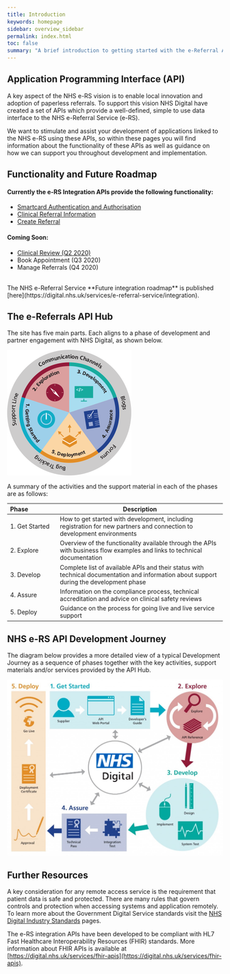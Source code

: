 ```yaml
---
title: Introduction
keywords: homepage
sidebar: overview_sidebar
permalink: index.html
toc: false
summary: "A brief introduction to getting started with the e-Referral APIs"
---
```


## Application Programming Interface (API) ##

A key aspect of the NHS e-RS vision is to enable local innovation and adoption of paperless referrals. To support this vision NHS Digital have created a set of APIs which provide a well-defined, simple to use data interface to the NHS e-Referral Service (e-RS).

We want to stimulate and assist your development of applications linked to the NHS e-RS using these APIs, so within these pages you will find information about the functionality of these APIs as well as guidance on how we can support you throughout development and implementation.

## Functionality and Future Roadmap
#### Currently the e-RS Integration APIs provide the following functionality:
- [Smartcard Authentication and Authorisation](https://developer.nhs.uk/apis/e-Referrals/develop_business_flow_bf001.html)
- [Clinical Referral Information](https://developer.nhs.uk/apis/e-Referrals/develop_business_flow_bf002.html)
- [Create Referral](https://developer.nhs.uk/apis/e-Referrals/develop_business_flow_bf004.html)

#### Coming Soon:
- [Clinical Review (Q2 2020)](https://developer.nhs.uk/apis/e-Referrals/develop_business_flow_bf003.html)  
- Book Appointment (Q3 2020)
- Manage Referrals (Q4 2020)
<br>  
The NHS e-Referral Service **Future integration roadmap** is published [here](https://digital.nhs.uk/services/e-referral-service/integration).

## The e-Referrals API Hub ##

The site has five main parts. Each aligns to a phase of development and partner engagement with NHS Digital, as shown below.  

<img src="./images/ecosystem/eRS-ecosystem.gif" alt="NHS e-RS API Hub Resources"/>

A summary of the activities and the support material in each of the phases are as follows:

|Phase&nbsp;&nbsp;&nbsp;&nbsp;&nbsp;&nbsp;&nbsp;&nbsp;&nbsp;&nbsp;&nbsp;&nbsp;&nbsp;&nbsp;&nbsp;&nbsp;|Description|
|---|---|
|1.&nbsp;Get&nbsp;Started | How to get started with development, including registration for new partners and connection to development environments|
|2.&nbsp;Explore | Overview of the functionality available through the APIs with business flow examples and links to technical documentation |
|3.&nbsp;Develop | Complete list of available APIs and their status with technical documentation and information about support during the development phase |
|4.&nbsp;Assure | Information on the compliance process, technical accreditation and advice on clinical safety reviews |
|5.&nbsp;Deploy | Guidance on the process for going live and live service support |

## NHS e-RS API Development Journey ##
The diagram below provides a more detailed view of a typical Development Journey as a sequence of phases together with the key activities, support materials and/or services provided by the API Hub.  

<img src="./images/getstarted/devjourney.jpg" alt="NHS e-RS API Development Journey"/>  

## Further Resources ##

A key consideration for any remote access service is the requirement that patient data is safe and protected. There are many rules that govern controls and protection when accessing systems and application remotely. To learn more about the Government Digital Service standards visit the [NHS Digital Industry Standards](https://digital.nhs.uk/services/health-and-social-care-network/hscn-technical-guidance/business-applications-guidance/industry-standards) pages.

The e-RS integration APIs have been developed to be compliant with HL7 Fast Healthcare Interoperability Resources (FHIR) standards. More information about FHIR APIs is available at [https://digital.nhs.uk/services/fhir-apis](https://digital.nhs.uk/services/fhir-apis).

